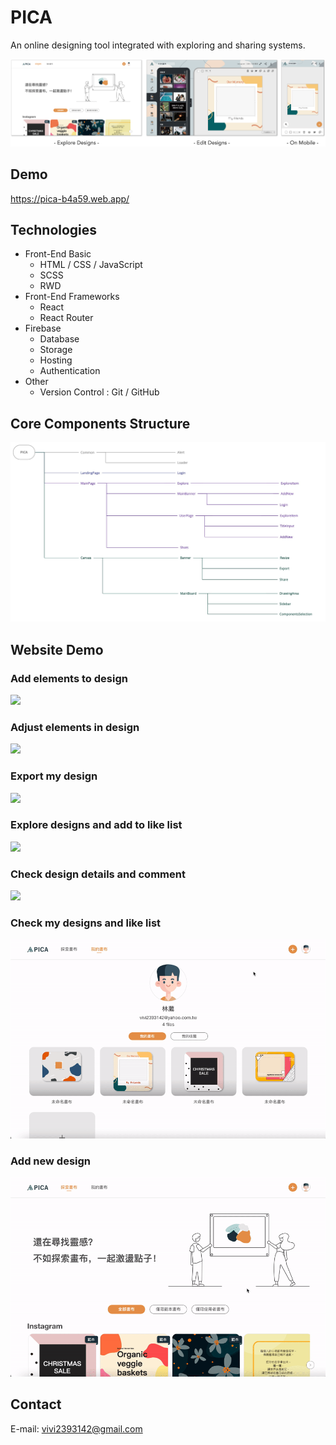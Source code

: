 # PICA

An online designing tool integrated with exploring and sharing systems.

![](./src/img/src/readme/overview.png)

## Demo

https://pica-b4a59.web.app/

<!-- User: test@gmail.com Password: 123456 -->

## Technologies

-   Front-End Basic
    -   HTML / CSS / JavaScript
    -   SCSS
    -   RWD
-   Front-End Frameworks
    -   React
    -   React Router
-   Firebase
    -   Database
    -   Storage
    -   Hosting
    -   Authentication
-   Other
    -   Version Control : Git / GitHub

## Core Components Structure

![](./src/img/src/readme/componentsStructure.jpg)

## Website Demo

### Add elements to design

![](./src/img/src/readme/addElements.gif)

### Adjust elements in design

![](./src/img/src/readme/adjustElements.gif)

### Export my design

![](./src/img/src/readme/exportDesign.gif)

### Explore designs and add to like list

![](./src/img/src/readme/explore.gif)

### Check design details and comment

![](./src/img/src/readme/shot.gif)

### Check my designs and like list

![](./src/img/src/readme/myProfile.gif)

### Add new design

![](./src/img/src/readme/addNew.gif)

## Contact

E-mail: vivi2393142@gmail.com

